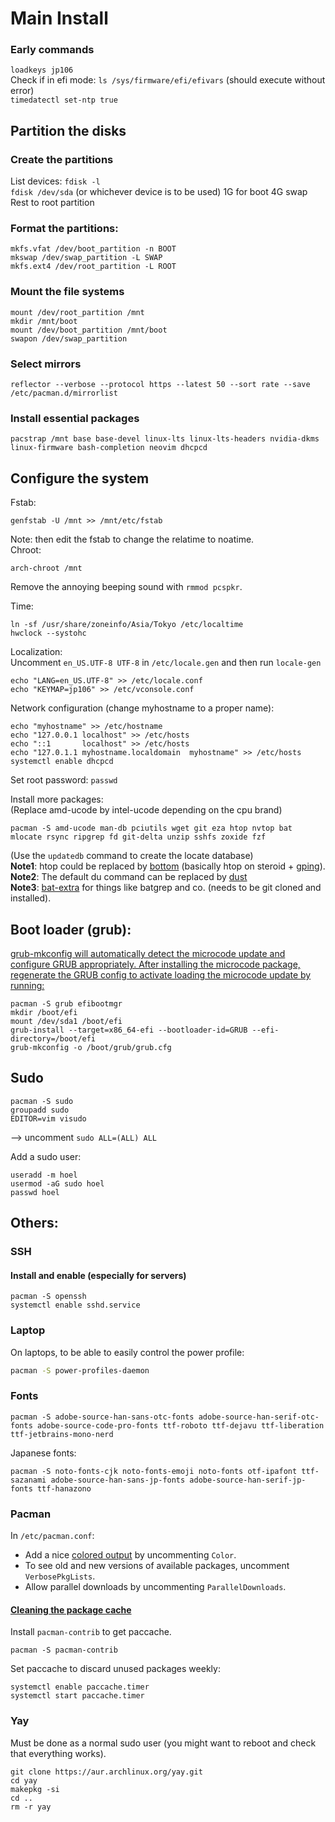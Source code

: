 # Main Install

### Early commands

`loadkeys jp106`\
Check if in efi mode: `ls /sys/firmware/efi/efivars` (should execute without error)\
`timedatectl set-ntp true`

## Partition the disks

### Create the partitions

List devices: `fdisk -l`\
`fdisk /dev/sda` (or whichever device is to be used)
1G for boot
4G swap
Rest to root partition

### Format the partitions:

```console
mkfs.vfat /dev/boot_partition -n BOOT
mkswap /dev/swap_partition -L SWAP
mkfs.ext4 /dev/root_partition -L ROOT
```

### Mount the file systems

```console
mount /dev/root_partition /mnt
mkdir /mnt/boot
mount /dev/boot_partition /mnt/boot
swapon /dev/swap_partition
```

### Select mirrors

```console
reflector --verbose --protocol https --latest 50 --sort rate --save /etc/pacman.d/mirrorlist
```

### Install essential packages

```console
pacstrap /mnt base base-devel linux-lts linux-lts-headers nvidia-dkms linux-firmware bash-completion neovim dhcpcd
```

## Configure the system

Fstab:

```console
genfstab -U /mnt >> /mnt/etc/fstab
```

Note: then edit the fstab to change the relatime to noatime.\
Chroot:

```console
arch-chroot /mnt
```

Remove the annoying beeping sound with `rmmod pcspkr`.

Time:

```console
ln -sf /usr/share/zoneinfo/Asia/Tokyo /etc/localtime
hwclock --systohc
```

Localization:\
Uncomment `en_US.UTF-8 UTF-8` in `/etc/locale.gen` and then run `locale-gen`

```console
echo "LANG=en_US.UTF-8" >> /etc/locale.conf
echo "KEYMAP=jp106" >> /etc/vconsole.conf
```

Network configuration (change myhostname to a proper name):

```console
echo "myhostname" >> /etc/hostname
echo "127.0.0.1	localhost" >> /etc/hosts
echo "::1		localhost" >> /etc/hosts
echo "127.0.1.1	myhostname.localdomain	myhostname" >> /etc/hosts
systemctl enable dhcpcd
```

Set root password: `passwd`

Install more packages:\
(Replace amd-ucode by intel-ucode depending on the cpu brand)

```console
pacman -S amd-ucode man-db pciutils wget git eza htop nvtop bat mlocate rsync ripgrep fd git-delta unzip sshfs zoxide fzf
```

(Use the `updatedb` command to create the locate database)\
**Note1**: htop could be replaced by [bottom](https://github.com/ClementTsang/bottom) (basically htop on steroid + [gping](https://github.com/orf/gping)).\
**Note2**: The default du command can be replaced by [dust](https://github.com/bootandy/dust)\
**Note3**: [bat-extra](https://github.com/eth-p/bat-extras) for things like batgrep and co. (needs to be git cloned and installed).

## Boot loader (grub):

[grub-mkconfig will automatically detect the microcode update and configure GRUB appropriately. After installing the microcode package, regenerate the GRUB config to activate loading the microcode update by running:
](https://wiki.archlinux.org/title/microcode)

```console
pacman -S grub efibootmgr
mkdir /boot/efi
mount /dev/sda1 /boot/efi
grub-install --target=x86_64-efi --bootloader-id=GRUB --efi-directory=/boot/efi
grub-mkconfig -o /boot/grub/grub.cfg
```

## Sudo

```console
pacman -S sudo
groupadd sudo
EDITOR=vim visudo
```

--> uncomment `sudo ALL=(ALL) ALL`

Add a sudo user:

```console
useradd -m hoel
usermod -aG sudo hoel
passwd hoel
```

## Others:

### SSH

#### Install and enable (especially for servers)

```console
pacman -S openssh
systemctl enable sshd.service
```

### Laptop

On laptops, to be able to easily control the power profile:

```bash
pacman -S power-profiles-daemon
```

### Fonts

```console
pacman -S adobe-source-han-sans-otc-fonts adobe-source-han-serif-otc-fonts adobe-source-code-pro-fonts ttf-roboto ttf-dejavu ttf-liberation ttf-jetbrains-mono-nerd
```

Japanese fonts:

```console
pacman -S noto-fonts-cjk noto-fonts-emoji noto-fonts otf-ipafont ttf-sazanami adobe-source-han-sans-jp-fonts adobe-source-han-serif-jp-fonts ttf-hanazono
```

### Pacman

In `/etc/pacman.conf`:

- Add a nice [colored output](https://wiki.archlinux.org/title/Color_output_in_console#pacman) by uncommenting `Color`.
- To see old and new versions of available packages, uncomment `VerbosePkgLists`.
- Allow parallel downloads by uncommenting `ParallelDownloads`.

#### [Cleaning the package cache](https://wiki.archlinux.org/title/Pacman#Cleaning_the_package_cache)

Install `pacman-contrib` to get paccache.

```console
pacman -S pacman-contrib
```

Set paccache to discard unused packages weekly:

```console
systemctl enable paccache.timer
systemctl start paccache.timer
```

### Yay

Must be done as a normal sudo user (you might want to reboot and check that everything works).

```console
git clone https://aur.archlinux.org/yay.git
cd yay
makepkg -si
cd ..
rm -r yay
```
